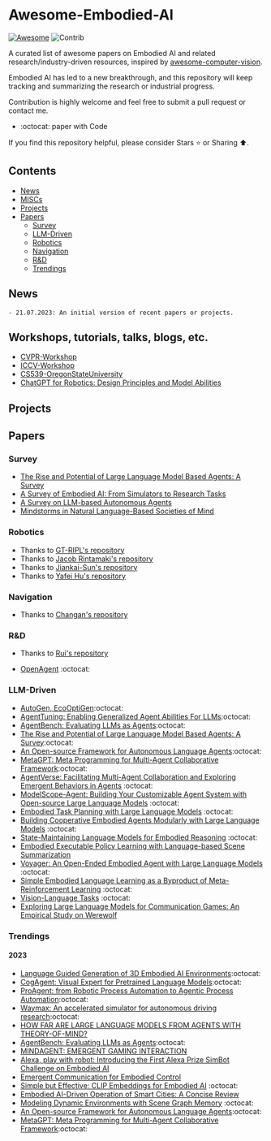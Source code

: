 # Awesome-Embodied-AI

[![Awesome](https://cdn.rawgit.com/sindresorhus/awesome/d7305f38d29fed78fa85652e3a63e154dd8e8829/media/badge.svg)](https://github.com/sindresorhus/awesome)
<img src="https://img.shields.io/badge/Contributions-Welcome-278ea5" alt="Contrib"/>

A curated list of awesome papers on Embodied AI and related research/industry-driven resources, inspired by [awesome-computer-vision](https://github.com/jbhuang0604/awesome-computer-vision).

Embodied AI has led to a new breakthrough, and this repository will keep tracking and summarizing the research or industrial progress.

Contribution is highly welcome and feel free to submit a pull request or contact me.

+ :octocat: paper with Code

If you find this repository helpful, please consider Stars ⭐ or Sharing ⬆️.

## Contents
- [News](#News)
- [MISCs](#MISCs)
- [Projects](#Projects)
- [Papers](#Papers)
  - [Survey](#Survey)
  - [LLM-Driven](#LLM)
  - [Robotics](#Robotics)
  - [Navigation](#N)
  - [R&D](#RD)
  - [Trendings](#trendings)

<a name="News" />

## News
```
- 21.07.2023: An initial version of recent papers or projects.
```

<a name="MISCs" />

## Workshops, tutorials, talks, blogs, etc.
- [CVPR-Workshop](https://embodied-ai.org/)
- [ICCV-Workshop](https://iccv-clvl.github.io/2023/#speakers-section)
- [CS539-OregonStateUniversity](https://web.engr.oregonstate.edu/~leestef/courses/2019/fall/cs539.html)
- [ChatGPT for Robotics: Design Principles and Model Abilities](https://www.microsoft.com/en-us/research/group/autonomous-systems-group-robotics/articles/chatgpt-for-robotics/)

<a name="Projects" />

## Projects

<a name="Papers" />

## Papers

<a name="Survey" />

### Survey

+ [The Rise and Potential of Large Language Model Based Agents: A Survey](https://github.com/WooooDyy/LLM-Agent-Paper-List)
+ [A Survey of Embodied AI: From Simulators to Research Tasks](https://arxiv.org/pdf/2103.04918.pdf)
+ [A Survey on LLM-based Autonomous Agents](https://github.com/Paitesanshi/LLM-Agent-Survey)
+ [Mindstorms in Natural Language-Based Societies of Mind](https://arxiv.org/pdf/2305.17066.pdf)

<a name="Robotics" />

### Robotics
- Thanks to [GT-RIPL's repository](https://github.com/GT-RIPL/Awesome-LLM-Robotics)
- Thanks to [Jacob Rintamaki's repository](https://github.com/jrin771/Everything-LLMs-And-Robotics)
- Thanks to [Jiankai-Sun's repository](https://github.com/robotics-survey/Awesome-Robotics-Foundation-Models)
- Thanks to [Yafei Hu's repository](https://github.com/JeffreyYH/robotics-fm-survey)

<a name="N" />

### Navigation
- Thanks to [Changan's repository](https://github.com/ChanganVR/awesome-embodied-vision)

<a name="RD" />

### R&D
- Thanks to [Rui's repository](https://github.com/ray-ruisun/AIA)
+ [OpenAgent](https://github.com/dot-agent/openagent) :octocat:

<a name="LLM" />

### LLM-Driven

+ [AutoGen, EcoOptiGen](https://github.com/microsoft/autogen):octocat:
+ [AgentTuning: Enabling Generalized Agent Abilities For LLMs](https://github.com/THUDM/AgentTuning):octocat:
+ [AgentBench: Evaluating LLMs as Agents](https://github.com/THUDM/AgentBench):octocat:
+ [The Rise and Potential of Large Language Model Based Agents: A Survey](https://github.com/WooooDyy/LLM-Agent-Paper-List):octocat:
+ [An Open-source Framework for Autonomous Language Agents](https://github.com/aiwaves-cn/agents):octocat:
+ [MetaGPT: Meta Programming for Multi-Agent Collaborative Framework](https://github.com/geekan/MetaGPT):octocat:
+ [AgentVerse: Facilitating Multi-Agent Collaboration and Exploring Emergent Behaviors in Agents](https://github.com/OpenBMB/AgentVerse) :octocat:
+ [ModelScope-Agent: Building Your Customizable Agent System with Open-source Large Language Models](https://github.com/modelscope/modelscope-agent) :octocat:
+ [Embodied Task Planning with Large Language Models](https://gary3410.github.io/TaPA/) :octocat:
+ [Building Cooperative Embodied Agents Modularly with Large Language Models](https://vis-www.cs.umass.edu/Co-LLM-Agents/) :octocat:
+ [State-Maintaining Language Models for Embodied Reasoning](https://statler-lm.github.io/) :octocat:
+ [Embodied Executable Policy Learning with Language-based Scene Summarization](https://arxiv.org/pdf/2306.05696.pdf)
+ [Voyager: An Open-Ended Embodied Agent with Large Language Models](https://voyager.minedojo.org/) :octocat:
+ [Simple Embodied Language Learning as a Byproduct of Meta-Reinforcement Learning](https://arxiv.org/pdf/2306.08400.pdf) :octocat:
+ [Vision-Language Tasks](https://github.com/jingyi0000/VLM_survey) :octocat:
+ [Exploring Large Language Models for Communication Games: An Empirical Study on Werewolf](https://arxiv.org/abs/2309.04658)

<a name="trendings" />

### Trendings

#### 2023

+ [Language Guided Generation of 3D Embodied AI Environments](https://github.com/allenai/Holodeck):octocat:
+ [CogAgent: Visual Expert for Pretrained Language Models](https://github.com/THUDM/CogVLM):octocat:
+ [ProAgent: from Robotic Process Automation to Agentic Process Automation](https://github.com/OpenBMB/ProAgent):octocat:
+ [Waymax: An accelerated simulator for autonomous driving research](https://github.com/waymo-research/waymax/tree/main):octocat:
+ [HOW FAR ARE LARGE LANGUAGE MODELS FROM AGENTS WITH THEORY-OF-MIND?](https://arxiv.org/pdf/2310.03051.pdf)
+ [AgentBench: Evaluating LLMs as Agents](https://github.com/THUDM/AgentBench):octocat:
+ [MINDAGENT: EMERGENT GAMING INTERACTION](https://arxiv.org/pdf/2309.09971.pdf)
+ [Alexa, play with robot: Introducing the First Alexa Prize SimBot Challenge on Embodied AI](https://arxiv.org/pdf/2308.05221.pdf)
+ [Emergent Communication for Embodied Control](http://openaccess.thecvf.com//content/CVPR2023/papers/Mu_EC2_Emergent_Communication_for_Embodied_Control_CVPR_2023_paper.pdf)
+ [Simple but Effective: CLIP Embeddings for Embodied AI](https://github.com/allenai/embodied-clip) :octocat:
+ [Embodied AI-Driven Operation of Smart Cities: A Concise Review](https://arxiv.org/pdf/2108.09823v1.pdf)
+ [Modeling Dynamic Environments with Scene Graph Memory](https://proceedings.mlr.press/v202/kurenkov23a/kurenkov23a.pdf) :octocat:
+ [An Open-source Framework for Autonomous Language Agents](https://github.com/aiwaves-cn/agents):octocat:
+ [MetaGPT: Meta Programming for Multi-Agent Collaborative Framework](https://github.com/geekan/MetaGPT):octocat:

